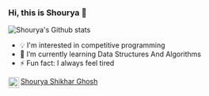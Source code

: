 ### Hi, this is Shourya 👋

![Shourya's Github stats](https://github-readme-stats.vercel.app/api?username=danger-ahead)

- 💡 I'm interested in competitive programming
- 🌱 I’m currently learning Data Structures And Algorithms
- ⚡ Fun fact: I always feel tired

<img align="left" alt="codeSTACKr | LinkedIn" width="22px" src="https://cdn.jsdelivr.net/npm/simple-icons@v3/icons/linkedin.svg"/>
<div class="LI-profile-badge"  data-version="v1" data-size="medium" data-locale="en_US" data-type="horizontal" data-theme="light" data-vanity="shourya-shikhar"><a class="LI-simple-link" href='https://in.linkedin.com/in/shourya-shikhar?trk=profile-badge'>Shourya Shikhar Ghosh</a></div>

<!--
**danger-ahead/danger-ahead** is a ✨ _special_ ✨ repository because its `README.md` (this file) appears on your GitHub profile.

Here are some ideas to get you started:

- 🔭 I’m currently working on ...
- 👯 I’m looking to collaborate on ...
- 🤔 I’m looking for help with ...
- 💬 Ask me about ...
- 📫 How to reach me: ...
- 😄 Pronouns: ...
- ⚡ Fun fact: ...
-->
